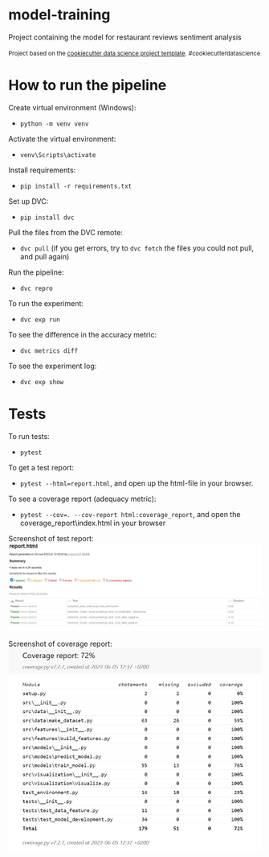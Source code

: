 model-training
==============================

Project containing the model for restaurant reviews sentiment analysis

<p><small>Project based on the <a target="_blank" href="https://drivendata.github.io/cookiecutter-data-science/">cookiecutter data science project template</a>. #cookiecutterdatascience</small></p>

# How to run the pipeline

Create virtual environment (Windows):
- `python -m venv venv`

Activate the virtual environment:
- `venv\Scripts\activate`

Install requirements:
- `pip install -r requirements.txt`

Set up DVC:
- `pip install dvc`

Pull the files from the DVC remote:
- `dvc pull` (if you get errors, try to `dvc fetch` the files you could not pull, and pull again)

Run the pipeline:
- `dvc repro`

To run the experiment:
- `dvc exp run`

To see the difference in the accuracy metric:
- `dvc metrics diff`

To see the experiment log:
- `dvc exp show`

# Tests

To run tests:
- `pytest`

To get a test report:
- `pytest --html=report.html`, and open up the html-file in your browser.

To see a coverage report (adequacy metric): 
- `pytest --cov=. --cov-report html:coverage_report`, and open the coverage_report\index.html in your browser

Screenshot of test report:
![report](docs/report.JPG)

Screenshot of coverage report:
![coverage](docs/coverage.JPG)



